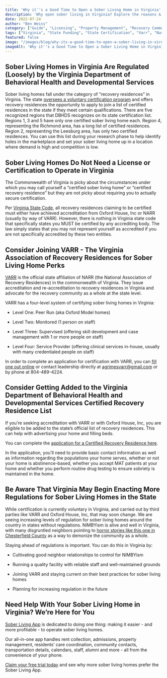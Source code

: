```yaml
---
title: 'Why it''s a Good Time to Open a Sober Living Home in Virginia'
description: 'Why open sober living in Virginia? Explore the reasons & opportunities highlighted in this July 2022 analysis.'
date: 2022-07-24
author: "Ben Weiss"
category: ["Guide", "Licensing", "Property Management", "Recovery Community", "Regulations", "Sober Living Management"]
tags: ["Virginia", "State Funding", "State Certification", "Varr", "Narr", "Regulations", "Nimb"]
featured: false
image: "/images/blog/why-its-a-good-time-to-open-a-sober-living-in-virginia.jpg"
imageAlt: 'Why it''s a Good Time to Open a Sober Living Home in Virginia'
---
```


## Sober Living Homes in Virginia Are Regulated (Loosely) by the Virginia Department of Behavioral Health and Developmental Services

Sober living homes fall under the category of “recovery residences” in Virginia. The state [oversees a voluntary certification program](<https://dbhds.virginia.gov/office-of-recovery-services/recovery-residences/>) and offers recovery residences the opportunity to apply to join a list of certified residences in the state if they meet certain qualifications. There are five recognized regions that DBHDS recognizes on its state certification list. Regions 1, 3 and 5 have only one certified sober living home each. Region 4, representing the Richmond area, has a long list of certified residences. Region 2, representing the Leesburg area, has only two certified residences. You can use this list during your research phase to help identify holes in the marketplace and set your sober living home up in a location where demand is high and competition is low. 

## Sober Living Homes Do Not Need a License or Certification to Operate in Virginia

The Commonwealth of Virginia is picky about the circumstances under which you may call yourself a “certified sober living home” or “certified recovery residence” but they are not picky about requiring you to actually secure certification. 

Per [Virginia State Code](<https://law.lis.virginia.gov/vacode/title37.2/chapter4/section37.2-431.1/>), all recovery residences claiming to be certified must either have achieved accreditation from Oxford House, Inc or NARR (usually by way of VARR). However, there is nothing in Virginia state code that specifically states you MUST be certified by any accrediting body. The law simply states that you may not represent yourself as accredited if you are not specifically accredited by these two entities. 

## Consider Joining VARR - The Virginia Association of Recovery Residences for Sober Living Home Perks

[VARR](<https://varronline.org/>) is the official state affiliation of NARR (the National Association of Recovery Residences) in the commonwealth of Virginia. They issue accreditation and re-accreditation to recovery residences in Virginia and advocate for the recovery community as a whole at the state level. 

VARR has a four-level system of certifying sober living homes in Virginia: 

  * Level One: Peer Run (aka Oxford Model homes)

  * Level Two: Monitored (1 person on staff)

  * Level Three: Supervised (offering skill development and case management with 1 or more people on staff)

  * Level Four: Service Provider (offering clinical services in-house, usually with many credentialed people on staff)

In order to complete an application for certification with VARR, you can [fill one out online](<https://varronline.org/accredited-residences/application/>) or contact leadership directly at [agrimesvarr@gmail.com](<mailto:agrimesvarr@gmail.com>) or by phone at 804-489-4224.

## Consider Getting Added to the Virginia Department of Behavioral Health and Developmental Services Certified Recovery Residence List

If you’re seeking accreditation with VARR or with Oxford House, Inc, you are eligible to be added to the state’s official list of recovery residences. This can help with advertising your home and filling beds. 

You can complete the [application for a Certified Recovery Residence here](<https://ris.dls.virginia.gov/uploads/12VAC35/forms/72875006077~2m.pdf>). 

In the application, you’ll need to provide basic contact information as well as information regarding the populations your home serves, whether or not your home is abstinence-based, whether you accept MAT patients at your home and whether you perform routine drug testing to ensure sobriety is maintained in the home. 

## Be Aware That Virginia May Begin Enacting More Regulations for Sober Living Homes in the State

While certification is currently voluntary in Virginia, and carried out by third parties like VARR and Oxford House, Inc, that may soon change. We are seeing increasing levels of regulation for sober living homes around the country in states without regulations. NIMBYism is alive and well in Virginia, with many disgruntled neighbors pointing to [horror stories like this one in Chesterfield County](<https://www.wtvr.com/news/problem-solvers/problem-solvers-investigations/recovery-home-murder-more-state-oversight-july-5-2022>) as a way to demonize the community as a whole. 

Staying ahead of regulations is important. You can do this in Virginia by: 

  * Cultivating good neighbor relationships to control for NIMBYism 

  * Running a quality facility with reliable staff and well-maintained grounds

  * Joining VARR and staying current on their best practices for sober living homes 

  * Planning for increasing regulation in the future

## Need Help With Your Sober Living Home in Virginia? We’re Here for You

[Sober Living App](<../../../../index.html>) is dedicated to doing one thing: making it easier - and more profitable - to operate sober living homes. 

Our all-in-one app handles rent collection, admissions, property management, residents’ care coordination, community contacts, transportation details, calendars, staff, alumni and more - all from the convenience of your phone. 

[Claim your free trial today](<https://behavehealth.com/get-started>) and see why more sober living homes prefer the Sober Living App.